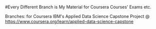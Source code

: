 #Every Different Branch is My Material for Coursera Courses' Exams etc.

Branches:
 for Coursera IBM's Applied Data Science Capstone Project @ https://www.coursera.org/learn/applied-data-science-capstone
